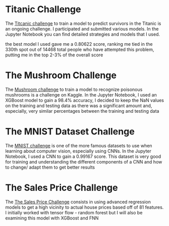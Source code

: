 # Titanic Challenge
The [Titcanic challenge](https://www.kaggle.com/competitions/titanic) to train a model to predict survivors in the Titanic is an ongoing challenge. I participated and submitted various models. In the Jupyter Notebook you can find detailed strategies and models that I used.

the best model I used gave me a 0.80622 score, ranking me tied in the 330th spot out of 14468 total people who have attempted this problem, putting me in the top 2-3% of the overall score 


# The Mushroom Challenge
The [Mushroom challenge](https://www.kaggle.com/competitions/playground-series-s4e8) to train a model to recognize poisonous mushrooms is a challenge on Kaggle. In the Jupyter Notebook, I used an XGBoost model to gain a 98.4% accuracy, I decided to keep the NaN values on the training and testing data as there was a significant amount and, especially, very similar percentages between the training and testing data

# The MNIST Dataset Challenge
The [MNIST challenge](https://www.kaggle.com/competitions/digit-recognizer) is one of the more famous datasets to use when learning about computer vision, especially using CNNs. In the Jupyter Notebook, I used a CNN to gain a 0.99167 score. This dataset is very good for training and understanding the different components of a CNN and how to change/ adapt them to get better results

# The Sales Price Challenge
The [The Sales Price Challenge](https://www.kaggle.com/competitions/house-prices-advanced-regression-techniques) consists in using advanced regression models to get a high vicinity to actual house prices based off of 81 features. I initially worked with tensor flow - random forest but I will also be examining this model with XGBoost and FNN
